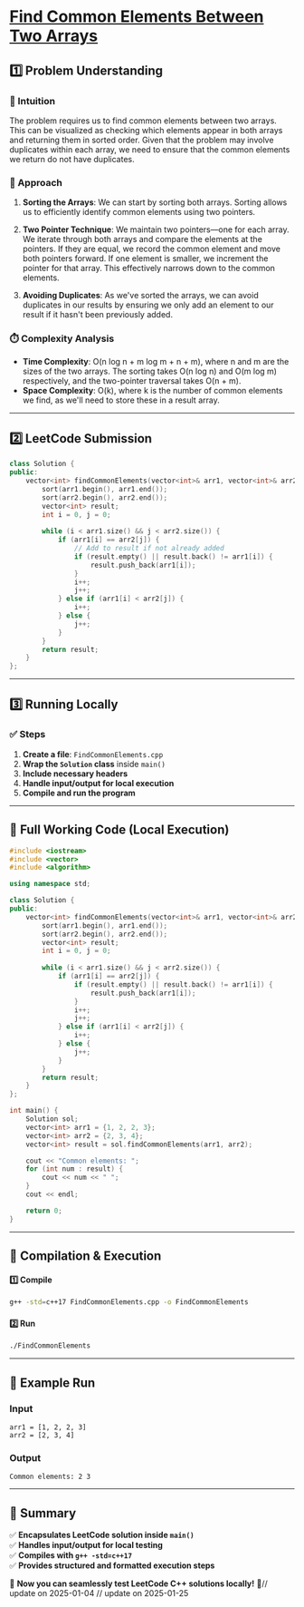 # **[Find Common Elements Between Two Arrays](https://leetcode.com/problems/find-common-elements-between-two-arrays/description/)**  

## **1️⃣ Problem Understanding**  
### **📌 Intuition**  
The problem requires us to find common elements between two arrays. This can be visualized as checking which elements appear in both arrays and returning them in sorted order. Given that the problem may involve duplicates within each array, we need to ensure that the common elements we return do not have duplicates.

### **🚀 Approach**  
1. **Sorting the Arrays**: We can start by sorting both arrays. Sorting allows us to efficiently identify common elements using two pointers.
  
2. **Two Pointer Technique**: We maintain two pointers—one for each array. We iterate through both arrays and compare the elements at the pointers. If they are equal, we record the common element and move both pointers forward. If one element is smaller, we increment the pointer for that array. This effectively narrows down to the common elements.

3. **Avoiding Duplicates**: As we've sorted the arrays, we can avoid duplicates in our results by ensuring we only add an element to our result if it hasn't been previously added.

### **⏱️ Complexity Analysis**  
- **Time Complexity**: O(n log n + m log m + n + m), where n and m are the sizes of the two arrays. The sorting takes O(n log n) and O(m log m) respectively, and the two-pointer traversal takes O(n + m).
- **Space Complexity**: O(k), where k is the number of common elements we find, as we'll need to store these in a result array.

---  

## **2️⃣ LeetCode Submission**  
```cpp
class Solution {
public:
    vector<int> findCommonElements(vector<int>& arr1, vector<int>& arr2) {
        sort(arr1.begin(), arr1.end());
        sort(arr2.begin(), arr2.end());
        vector<int> result;
        int i = 0, j = 0;
        
        while (i < arr1.size() && j < arr2.size()) {
            if (arr1[i] == arr2[j]) {
                // Add to result if not already added
                if (result.empty() || result.back() != arr1[i]) {
                    result.push_back(arr1[i]);
                }
                i++;
                j++;
            } else if (arr1[i] < arr2[j]) {
                i++;
            } else {
                j++;
            }
        }
        return result;
    }
};  
```  

---  

## **3️⃣ Running Locally**  
### **✅ Steps**  
1. **Create a file**: `FindCommonElements.cpp`  
2. **Wrap the `Solution` class** inside `main()`  
3. **Include necessary headers**  
4. **Handle input/output for local execution**  
5. **Compile and run the program**  

---  

## **📝 Full Working Code (Local Execution)**  
```cpp
#include <iostream>
#include <vector>
#include <algorithm>

using namespace std;

class Solution {
public:
    vector<int> findCommonElements(vector<int>& arr1, vector<int>& arr2) {
        sort(arr1.begin(), arr1.end());
        sort(arr2.begin(), arr2.end());
        vector<int> result;
        int i = 0, j = 0;
        
        while (i < arr1.size() && j < arr2.size()) {
            if (arr1[i] == arr2[j]) {
                if (result.empty() || result.back() != arr1[i]) {
                    result.push_back(arr1[i]);
                }
                i++;
                j++;
            } else if (arr1[i] < arr2[j]) {
                i++;
            } else {
                j++;
            }
        }
        return result;
    }
};

int main() {
    Solution sol;
    vector<int> arr1 = {1, 2, 2, 3};
    vector<int> arr2 = {2, 3, 4};
    vector<int> result = sol.findCommonElements(arr1, arr2);

    cout << "Common elements: ";
    for (int num : result) {
        cout << num << " ";
    }
    cout << endl;

    return 0;
}  
```  

---  

## **🔧 Compilation & Execution**  
#### **1️⃣ Compile**  
```bash
g++ -std=c++17 FindCommonElements.cpp -o FindCommonElements
```  

#### **2️⃣ Run**  
```bash
./FindCommonElements
```  

---  

## **🎯 Example Run**  
### **Input**  
```
arr1 = [1, 2, 2, 3]
arr2 = [2, 3, 4]
```  
### **Output**  
```
Common elements: 2 3 
```  

---  

## **📌 Summary**  
✅ **Encapsulates LeetCode solution inside `main()`**  
✅ **Handles input/output for local testing**  
✅ **Compiles with `g++ -std=c++17`**  
✅ **Provides structured and formatted execution steps**  

🚀 **Now you can seamlessly test LeetCode C++ solutions locally!** 🚀// update on 2025-01-04
// update on 2025-01-25
